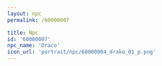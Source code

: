 ```yaml
---
layout: npc
permalink: /60000007

title: Npc
id: '60000007'
npc_name: 'Draco'
icon_url: 'portrait/npc/60000004_drako_01_p.png'
---
```

